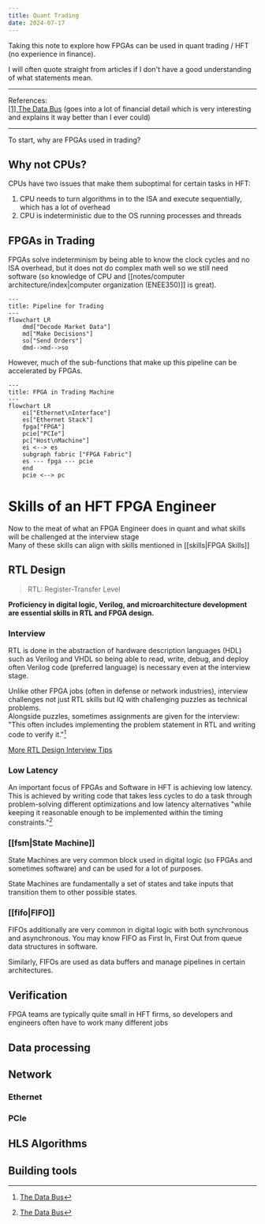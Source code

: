 ```yaml
---
title: Quant Trading
date: 2024-07-17
---
```

Taking this note to explore how FPGAs can be used in quant trading / HFT (no experience in finance).

I will often quote straight from articles if I don't have a good understanding of what statements mean.

---
References:  
[[1] The Data Bus](https://thedatabus.in/hft_interview) (goes into a lot of financial detail which is very interesting and explains it way better than I ever could)

[^1]: [The Data Bus](https://thedatabus.in/hft_interview)
---

To start, why are FPGAs used in trading?
## Why not CPUs?
CPUs have two issues that make them suboptimal for certain tasks in HFT:
1. CPU needs to turn algorithms in to the ISA and execute sequentially, which has a lot of overhead
2. CPU is indeterministic due to the OS running processes and threads
## FPGAs in Trading
FPGAs solve indeterminism by being able to know the clock cycles and no ISA overhead, but it does not do complex math well so we still need software (so knowledge of CPU and [[notes/computer architecture/index|computer organization (ENEE350)]] is great).


```mermaid
---
title: Pipeline for Trading
---
flowchart LR
	dmd["Decode Market Data"]
	md["Make Decisions"]
	so["Send Orders"]
	dmd-->md-->so
```

However, much of the sub-functions that make up this pipeline can be accelerated by FPGAs.

```mermaid
---
title: FPGA in Trading Machine
---
flowchart LR
	ei["Ethernet\nInterface"]
	es["Ethernet Stack"]
	fpga["FPGA"]
	pcie["PCIe"]
	pc["Host\nMachine"]
	ei <--> es
	subgraph fabric ["FPGA Fabric"]
	es --- fpga --- pcie
	end
	pcie <--> pc
```

# Skills of an HFT FPGA Engineer
Now to the meat of what an FPGA Engineer does in quant and what skills will be challenged at the interview stage  
Many of these skills can align with skills mentioned in [[skills|FPGA Skills]]

## RTL Design
> RTL: Register-Transfer Level

**Proficiency in digital logic, Verilog, and microarchitecture development are essential skills in RTL and FPGA design.**

### Interview
RTL is done in the abstraction of hardware description languages (HDL) such as Verilog and VHDL so being able to read, write, debug, and deploy often Verilog code (preferred language) is necessary even at the interview stage.

Unlike other FPGA jobs (often in defense or network industries), interview challenges not just RTL skills but IQ with challenging puzzles as technical problems.  
Alongside puzzles, sometimes assignments are given for the interview: "This often includes implementing the problem statement in RTL and writing code to verify it."[^1]

[More RTL Design Interview Tips](https://thedatabus.in/interview_list)
### Low Latency
An important focus of FPGAs and Software in HFT is achieving low latency.  
This is achieved by writing code that takes less cycles to do a task through problem-solving different optimizations and low latency alternatives "while keeping it reasonable enough to be implemented within the timing constraints."[^1]
### [[fsm|State Machine]]
State Machines are very common block used in digital logic (so FPGAs and sometimes software) and can be used for a lot of purposes.

State Machines are fundamentally a set of states and take inputs that transition them to other possible states.
### [[fifo|FIFO]]
FIFOs additionally are very common in digital logic with both synchronous and asynchronous. You may know FIFO as First In, First Out from queue data structures in software. 

Similarly, FIFOs are used as data buffers and manage pipelines in certain architectures.
## Verification
FPGA teams are typically quite small in HFT firms, so developers and engineers often have to work many different jobs 
## Data processing

## Network

### Ethernet

### PCIe

## HLS Algorithms

## Building tools 
